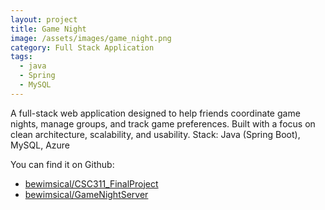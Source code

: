 ```yaml
---
layout: project
title: Game Night
image: /assets/images/game_night.png
category: Full Stack Application
tags:
  - java
  - Spring
  - MySQL
---
```

A full-stack web application designed to help friends coordinate game nights, manage groups, and track game preferences. Built with a focus on clean architecture, scalability, and usability.
Stack: Java (Spring Boot), MySQL, Azure

You can find it on Github:

- [bewimsical/CSC311_FinalProject](https://github.com/bewimsical/CSC311_FinalProject)
- [bewimsical/GameNightServer](https://github.com/bewimsical/GameNightServer)


